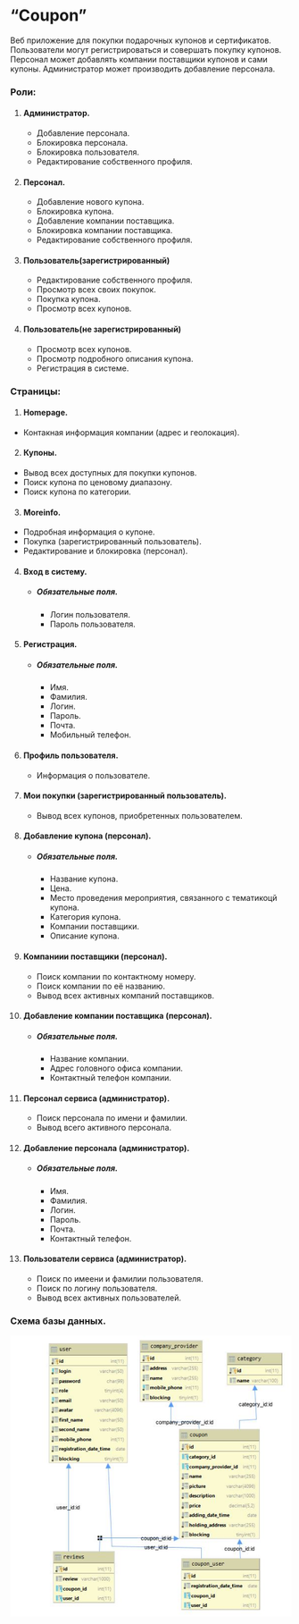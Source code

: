 # “Coupon”
Веб приложение для покупки подарочных купонов и сертификатов. Пользователи
могут регистрироваться и совершать покупку купонов. Персонал может добавлять
компании поставщики купонов и сами купоны. Администратор может производить
добавление персонала.
### Роли:
1. #### Администратор.
   - Добавление персонала.
   - Блокировка персонала.
   - Блокировка пользователя.
   - Редактирование собственного профиля.
1. #### Персонал.
   - Добавление нового купона.
   - Блокировка купона.
   - Добавление компании поставщика.
   - Блокировка компании поставщика.
   - Редактирование собственного профиля.
1. #### Пользователь(зарегистрированный)
   - Редактирование собственного профиля.
   - Просмотр всех своих покупок.
   - Покупка купона.
   - Просмотр всех купонов.
1. #### Пользователь(не зарегистрированный) 
   - Просмотр всех купонов.
   - Просмотр подробного описания купона.
   - Регистрация в системе.
### Страницы:
1. #### Homepage.
  - Контакная информация компании (адрес и геолокация).
2. #### Купоны.
  - Вывод всех доступных для покупки купонов.
  - Поиск купона по ценовому диапазону.
  - Поиск купона по категории.
3. #### Moreinfo.
  - Подробная информация о купоне.
  - Покупка (зарегистрированный пользователь).
  - Редактирование и блокировка (персонал).
4. #### Вход в систему.
    - ##### Обязательные поля.
      - Логин пользователя.
      - Пароль пользователя.
5. #### Регистрация.
   - ##### Обязательные поля.
      - Имя.
      - Фамилия.
      - Логин.
      - Пароль.
      - Почта.
      - Мобильный телефон.
6. #### Профиль пользователя.
    - Информация о пользователе.
7. #### Мои покупки (зарегистрированный пользователь).
    - Вывод всех купонов, приобретенных пользователем.
8. #### Добавление купона (персонал).
    - ##### Обязательные поля.
      - Название купона.
      - Цена.
      - Место проведения мероприятия, связанного с тематикоцй купона.
      - Категория купона.
      - Компании поставщики.
      - Описание купона.
9. #### Компаниии поставщики (персонал).
      - Поиск компании по контактному номеру.
      - Поиск компании по её названию.
      - Вывод всех активных компаний поставщиков.
10. #### Добавление компании поставщика (персонал).
    - ##### Обязательные поля.
      - Название компании.
      - Адрес головного офиса компании.
      - Контактный телефон компании.
11. #### Персонал сервиса (администратор).
    - Поиск персонала по имени и фамилии.
    - Вывод всего активного персонала.
12. #### Добавление персонала (администратор).
    - ##### Обязательные поля.
      - Имя.
      - Фамилия.
      - Логин.
      - Пароль.
      - Почта.
      - Контактный телефон.
13. #### Пользователи сервиса (администратор).
    - Поиск по имеени и фамилии пользователя.
    - Поиск по логину пользователя.
    - Вывод всех активных пользователей.

### Схема базы данных.
![Database scheme](https://github.com/Oleg-Bondarev/JavaST_july_2019/raw/master/FinalTask/img/Database.JPG)
